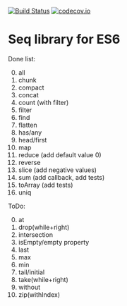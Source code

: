 [![Build Status](https://travis-ci.org/krikus/es6seq.svg?branch=master)](https://travis-ci.org/krikus/es6seq)
[![codecov.io](http://codecov.io/github/krikus/es6seq/coverage.svg?branch=master)](http://codecov.io/github/krikus/es6seq?branch=master)


# Seq library for ES6

Done list:

0. all
0. chunk
0. compact
0. concat
0. count (with filter)
0. filter
0. find
0. flatten
0. has/any
0. head/first
0. map
0. reduce (add default value 0)
0. reverse
0. slice (add negative values)
0. sum (add callback, add tests)
0. toArray (add tests)
0. uniq

ToDo:

0. at
0. drop(while+right)
0. intersection
0. isEmpty/empty property
0. last
0. max
0. min
0. tail/initial
0. take(while+right)
0. without
0. zip(withIndex)
